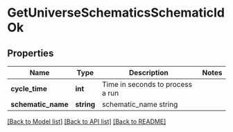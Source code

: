# GetUniverseSchematicsSchematicIdOk

## Properties
Name | Type | Description | Notes
------------ | ------------- | ------------- | -------------
**cycle_time** | **int** | Time in seconds to process a run | 
**schematic_name** | **string** | schematic_name string | 

[[Back to Model list]](../../README.md#documentation-for-models) [[Back to API list]](../../README.md#documentation-for-api-endpoints) [[Back to README]](../../README.md)

